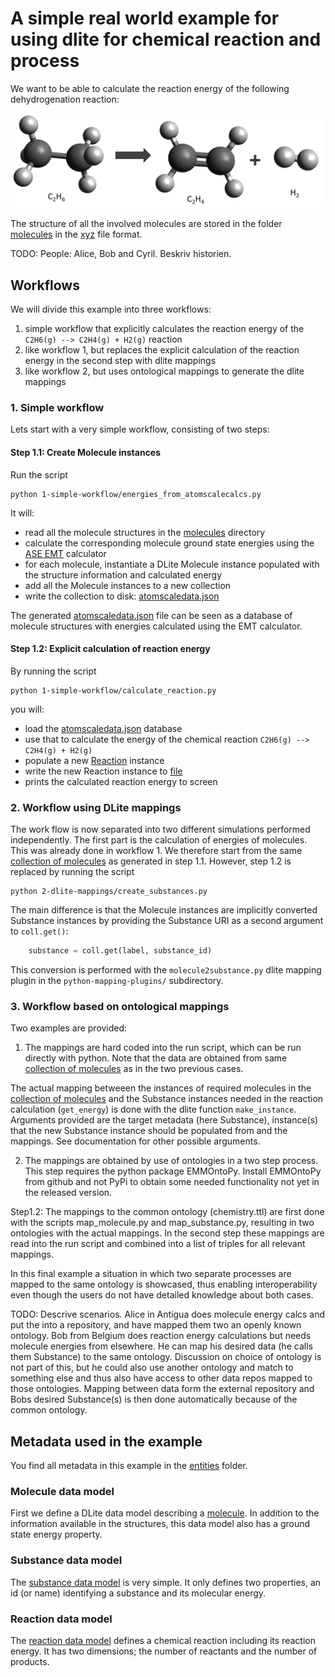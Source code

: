 # A simple real world example for using dlite for chemical reaction and process

We want to be able to calculate the reaction energy of the following dehydrogenation reaction:

<img src="figs/reaction.png" alt="C2H6(g) --> C2H4(g) + H2(g)" width="500px">

The structure of all the involved molecules are stored in the folder
[molecules](molecules) in the
[xyz](https://en.wikipedia.org/wiki/XYZ_file_format) file format.


TODO: People: Alice, Bob and Cyril. Beskriv historien. 


## Workflows
We will divide this example into three workflows:

1. simple workflow that explicitly calculates the reaction energy of the `C2H6(g) --> C2H4(g) + H2(g)` reaction
2. like workflow 1, but replaces the explicit calculation of the reaction energy
   in the second step with dlite mappings
3. like workflow 2, but uses ontological mappings to generate the dlite mappings


### 1. Simple workflow
Lets start with a very simple workflow, consisting of two steps:

#### Step 1.1: Create Molecule instances
Run the script

    python 1-simple-workflow/energies_from_atomscalecalcs.py

It will:
- read all the molecule structures in the [molecules](#molecules) directory
- calculate the corresponding molecule ground state energies using the [ASE EMT](https://wiki.fysik.dtu.dk/ase/ase/calculators/emt.html#module-ase.calculators.emt) calculator
- for each molecule, instantiate a DLite Molecule instance populated with the structure information and calculated energy
- add all the Molecule instances to a new collection
- write the collection to disk: [atomscaledata.json](#1-simple-workflow/atomscaledata.json)

The generated [atomscaledata.json](#1-simple-workflow/atomscaledata.json) file can be seen as a database of molecule structures with energies calculated using the EMT calculator.


#### Step 1.2: Explicit calculation of reaction energy
By running the script

    python 1-simple-workflow/calculate_reaction.py

you will:
- load the [atomscaledata.json](#1-simple-workflow/atomscaledata.json) database
- use that to calculate the energy of the chemical reaction `C2H6(g) --> C2H4(g) + H2(g)`
- populate a new [Reaction](#entities/Reaction.json) instance
- write the new Reaction instance to [file](#ethane-dehydrogenation.json)
- prints the calculated reaction energy to screen


### 2. Workflow using DLite mappings
The work flow is now separated into two different simulations performed independently. The first part is the calculation of energies of molecules. 
This was already done in workflow 1.
We therefore start from the same [collection of molecules](#1-simple-workflow/atomscaledata.json) as generated in step 1.1.
However, step 1.2 is replaced by running the script

    python 2-dlite-mappings/create_substances.py

The main difference is that the Molecule instances are implicitly converted Substance instances by providing the Substance URI as a second argument to `coll.get()`:

```python
    substance = coll.get(label, substance_id)
```

This conversion is performed with the `molecule2substance.py` dlite mapping plugin in the `python-mapping-plugins/` subdirectory.


### 3. Workflow based on ontological mappings
Two examples are provided:

1. The mappings are hard coded into the run script, which can be run directly with python.
Note that the data are obtained from same [collection of molecules](#1-simple-workflow/atomscaledata.json) as in the two
previous cases.

The actual mapping betweeen the instances of required molecules in the [collection of molecules](#1-simple-workflow/atomscaledata.json)  and the Substance instances needed in the reaction calculation (`get_energy`) is done with the dlite function `make_instance`.
Arguments provided are the target metadata (here Substance), instance(s) that the new Substance instance should be populated from and the mappings.
See documentation for other possible arguments.

2. The mappings are obtained by use of ontologies in a two step process.
This step requires the python package EMMOntoPy.
Install EMMOntoPy from github and not PyPi to obtain some needed functionality not yet in the released version.

Step1.2: The mappings to the common ontology (chemistry.ttl) are first done with the scripts map_molecule.py and map_substance.py, resulting in two ontologies with the actual mappings.
In the second step these mappings are read into the run script and combined into a list of triples for all relevant mappings.


In this final example a situation in which two separate processes are mapped to the same ontology is showcased, thus enabling interoperability even though the users do not have detailed knowledge about both cases.


TODO: Descrive scenarios. Alice in Antigua does molecule energy calcs and put the into a repository, and have mapped them two an openly known ontology.
Bob from Belgium does reaction energy calculations but needs molecule energies from elsewhere. He can map his desired data (he calls them Substance) to the
same ontology. Discussion on choice of ontology is not part of this, but he could also use another ontology and match to something else and thus
also have access to other data repos mapped to those ontologies.
Mapping between data form the external repository and Bobs desired Substance(s) is then done automatically because of the common ontology. 






## Metadata used in the example
You find all metadata in this example in the [entities](#entities) folder.

### Molecule data model
First we define a DLite data model describing a [molecule](#entities/Molecule.json).
In addition to the information available in the structures, this data model also has a ground state energy property.

### Substance data model
The [substance data model](#entities/Substance.json) is very simple. It only defines two properties, an id (or name) identifying a substance and its molecular energy.

### Reaction data model
The [reaction data model](#entities/Reaction.json) defines a chemical reaction including its reaction energy.  It has two dimensions; the number of reactants and the number of products.
